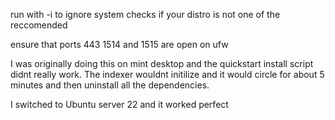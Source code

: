 run with -i to ignore system checks if your distro is not one of the reccomended 

ensure that ports 443 1514 and 1515 are open on ufw

I was originally doing this on mint desktop and the quickstart install script didnt really work. The indexer wouldnt initilize and it would circle for about 5 minutes 
and then uninstall all the dependencies. 

I switched to Ubuntu server 22 and it worked perfect
